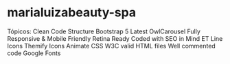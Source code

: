 # marialuizabeauty-spa

Tópicos:
Clean Code Structure
Bootstrap 5
Latest OwlCarousel
Fully Responsive & Mobile Friendly
Retina Ready
Coded with SEO in Mind
ET Line Icons
Themify Icons
Animate CSS
W3C valid HTML files
Well commented code
Google Fonts

#
